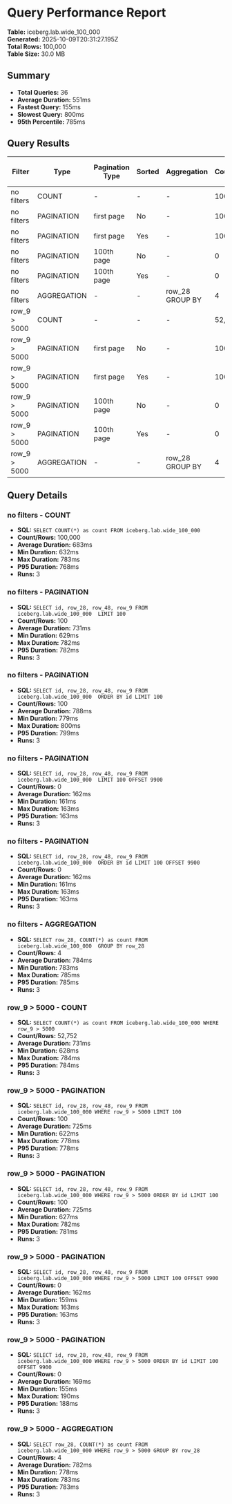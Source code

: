 # Query Performance Report

**Table:** iceberg.lab.wide_100_000  
**Generated:** 2025-10-09T20:31:27.195Z  
**Total Rows:** 100,000  
**Table Size:** 30.0 MB

## Summary

- **Total Queries:** 36
- **Average Duration:** 551ms
- **Fastest Query:** 155ms
- **Slowest Query:** 800ms
- **95th Percentile:** 785ms

## Query Results

| Filter | Type | Pagination Type | Sorted | Aggregation | Count/Rows | Avg Duration (ms) | Min Duration (ms) | Max Duration (ms) | P95 Duration (ms) | Runs |
|--------|------|-----------------|--------|-------------|------------|-------------------|-------------------|-------------------|-------------------|------|
| no filters | COUNT | - | - | - | 100,000 | 683 | 632 | 783 | 768 | 3 |
| no filters | PAGINATION | first page | No | - | 100 | 731 | 629 | 782 | 782 | 3 |
| no filters | PAGINATION | first page | Yes | - | 100 | 788 | 779 | 800 | 799 | 3 |
| no filters | PAGINATION | 100th page | No | - | 0 | 162 | 161 | 163 | 163 | 3 |
| no filters | PAGINATION | 100th page | Yes | - | 0 | 162 | 161 | 163 | 163 | 3 |
| no filters | AGGREGATION | - | - | row_28 GROUP BY | 4 | 784 | 783 | 785 | 785 | 3 |
| row_9 > 5000 | COUNT | - | - | - | 52,752 | 731 | 628 | 784 | 784 | 3 |
| row_9 > 5000 | PAGINATION | first page | No | - | 100 | 725 | 622 | 778 | 778 | 3 |
| row_9 > 5000 | PAGINATION | first page | Yes | - | 100 | 725 | 627 | 782 | 781 | 3 |
| row_9 > 5000 | PAGINATION | 100th page | No | - | 0 | 162 | 159 | 163 | 163 | 3 |
| row_9 > 5000 | PAGINATION | 100th page | Yes | - | 0 | 169 | 155 | 190 | 188 | 3 |
| row_9 > 5000 | AGGREGATION | - | - | row_28 GROUP BY | 4 | 782 | 778 | 783 | 783 | 3 |

## Query Details

### no filters - COUNT
- **SQL:** `SELECT COUNT(*) as count FROM iceberg.lab.wide_100_000 `
- **Count/Rows:** 100,000
- **Average Duration:** 683ms
- **Min Duration:** 632ms
- **Max Duration:** 783ms
- **P95 Duration:** 768ms
- **Runs:** 3

### no filters - PAGINATION
- **SQL:** `SELECT id, row_28, row_48, row_9 FROM iceberg.lab.wide_100_000  LIMIT 100`
- **Count/Rows:** 100
- **Average Duration:** 731ms
- **Min Duration:** 629ms
- **Max Duration:** 782ms
- **P95 Duration:** 782ms
- **Runs:** 3

### no filters - PAGINATION
- **SQL:** `SELECT id, row_28, row_48, row_9 FROM iceberg.lab.wide_100_000  ORDER BY id LIMIT 100`
- **Count/Rows:** 100
- **Average Duration:** 788ms
- **Min Duration:** 779ms
- **Max Duration:** 800ms
- **P95 Duration:** 799ms
- **Runs:** 3

### no filters - PAGINATION
- **SQL:** `SELECT id, row_28, row_48, row_9 FROM iceberg.lab.wide_100_000  LIMIT 100 OFFSET 9900`
- **Count/Rows:** 0
- **Average Duration:** 162ms
- **Min Duration:** 161ms
- **Max Duration:** 163ms
- **P95 Duration:** 163ms
- **Runs:** 3

### no filters - PAGINATION
- **SQL:** `SELECT id, row_28, row_48, row_9 FROM iceberg.lab.wide_100_000  ORDER BY id LIMIT 100 OFFSET 9900`
- **Count/Rows:** 0
- **Average Duration:** 162ms
- **Min Duration:** 161ms
- **Max Duration:** 163ms
- **P95 Duration:** 163ms
- **Runs:** 3

### no filters - AGGREGATION
- **SQL:** `SELECT row_28, COUNT(*) as count FROM iceberg.lab.wide_100_000  GROUP BY row_28`
- **Count/Rows:** 4
- **Average Duration:** 784ms
- **Min Duration:** 783ms
- **Max Duration:** 785ms
- **P95 Duration:** 785ms
- **Runs:** 3

### row_9 > 5000 - COUNT
- **SQL:** `SELECT COUNT(*) as count FROM iceberg.lab.wide_100_000 WHERE row_9 > 5000`
- **Count/Rows:** 52,752
- **Average Duration:** 731ms
- **Min Duration:** 628ms
- **Max Duration:** 784ms
- **P95 Duration:** 784ms
- **Runs:** 3

### row_9 > 5000 - PAGINATION
- **SQL:** `SELECT id, row_28, row_48, row_9 FROM iceberg.lab.wide_100_000 WHERE row_9 > 5000 LIMIT 100`
- **Count/Rows:** 100
- **Average Duration:** 725ms
- **Min Duration:** 622ms
- **Max Duration:** 778ms
- **P95 Duration:** 778ms
- **Runs:** 3

### row_9 > 5000 - PAGINATION
- **SQL:** `SELECT id, row_28, row_48, row_9 FROM iceberg.lab.wide_100_000 WHERE row_9 > 5000 ORDER BY id LIMIT 100`
- **Count/Rows:** 100
- **Average Duration:** 725ms
- **Min Duration:** 627ms
- **Max Duration:** 782ms
- **P95 Duration:** 781ms
- **Runs:** 3

### row_9 > 5000 - PAGINATION
- **SQL:** `SELECT id, row_28, row_48, row_9 FROM iceberg.lab.wide_100_000 WHERE row_9 > 5000 LIMIT 100 OFFSET 9900`
- **Count/Rows:** 0
- **Average Duration:** 162ms
- **Min Duration:** 159ms
- **Max Duration:** 163ms
- **P95 Duration:** 163ms
- **Runs:** 3

### row_9 > 5000 - PAGINATION
- **SQL:** `SELECT id, row_28, row_48, row_9 FROM iceberg.lab.wide_100_000 WHERE row_9 > 5000 ORDER BY id LIMIT 100 OFFSET 9900`
- **Count/Rows:** 0
- **Average Duration:** 169ms
- **Min Duration:** 155ms
- **Max Duration:** 190ms
- **P95 Duration:** 188ms
- **Runs:** 3

### row_9 > 5000 - AGGREGATION
- **SQL:** `SELECT row_28, COUNT(*) as count FROM iceberg.lab.wide_100_000 WHERE row_9 > 5000 GROUP BY row_28`
- **Count/Rows:** 4
- **Average Duration:** 782ms
- **Min Duration:** 778ms
- **Max Duration:** 783ms
- **P95 Duration:** 783ms
- **Runs:** 3

